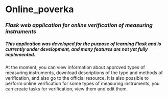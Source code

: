 # **Online_poverka**
### *Flask web application for online verification of measuring instruments*
##### This application was developed for the purpose of learning Flask and is currently under development, and many features are not yet fully implemented.
At the moment, you can view information about approved types of measuring instruments, download descriptions of the type and methods of verification, and also go to the official resource. It is also possible to perform online verification for some types of measuring instruments, you can create tasks for verification, view them and edit them.
